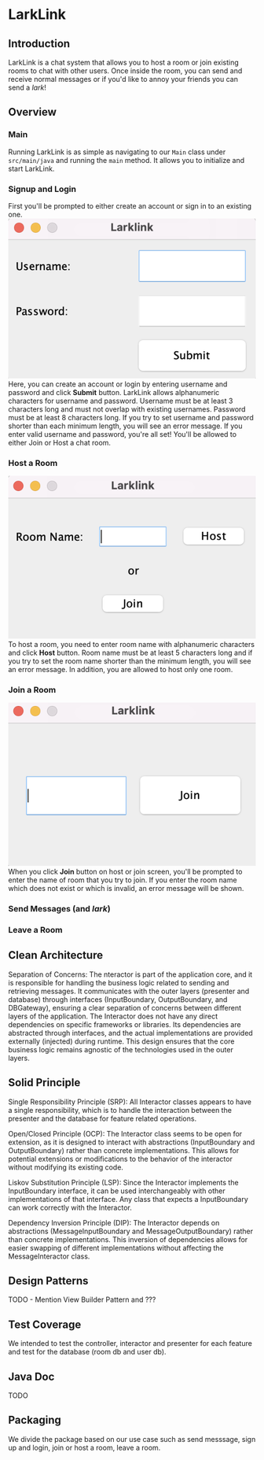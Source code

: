 # LarkLink
## Introduction
LarkLink is a chat system that allows you to host a room or join existing rooms to chat with other users.
Once inside the room, you can send and receive normal messages or if you'd like to annoy your friends you can send a _lark_!
## Overview
### Main
Running LarkLink is as simple as navigating to our `Main` class under `src/main/java` and running the `main` method.
It allows you to initialize and start LarkLink.
### Signup and Login
First you'll be prompted to either create an account or sign in to an existing one.<br>
![](images/Screenshots/main.png)<br>
Here, you can create an account or login by entering username and password and click **Submit** button. 
LarkLink allows alphanumeric characters for username and password. Username must be at least 3 characters long and
must not overlap with existing usernames. Password must be at least 8 characters long. 
If you try to set username and password shorter than each minimum length, you will see an error message.
If you enter valid username and password, you're all set! You'll be allowed to either Join or Host a chat room.
### Host a Room
![](images/Screenshots/host_or_join.png)<br>
To host a room, you need to enter room name with alphanumeric characters and click **Host** button. 
Room name must be at least 5 characters long and if you try to set the room name shorter than the minimum length, you will see an error message. 
In addition, you are allowed to host only one room. 
### Join a Room
![](images/Screenshots/join.png)<br>
When you click **Join** button on host or join screen, you'll be prompted to enter the name of room that you try to join. 
If you enter the room name which does not exist or which is invalid, an error message will be shown.
### Send Messages (and _lark_)
### Leave a Room
## Clean Architecture
Separation of Concerns: The nteractor is part of the application core, and it is responsible for handling the business logic related to sending and retrieving messages. It communicates with the outer layers (presenter and database) through interfaces (InputBoundary, OutputBoundary, and DBGateway), ensuring a clear separation of concerns between different layers of the application.
The Interactor does not have any direct dependencies on specific frameworks or libraries. Its dependencies are abstracted through interfaces, and the actual implementations are provided externally (injected) during runtime. This design ensures that the core business logic remains agnostic of the technologies used in the outer layers.
## Solid Principle
Single Responsibility Principle (SRP): All Interactor classes appears to have a single responsibility, which is to handle the interaction between the presenter and the database for feature related operations. 

Open/Closed Principle (OCP): The Interactor class seems to be open for extension, as it is designed to interact with abstractions (InputBoundary and OutputBoundary) rather than concrete implementations. This allows for potential extensions or modifications to the behavior of the interactor without modifying its existing code.

Liskov Substitution Principle (LSP): Since the Interactor implements the InputBoundary interface, it can be used interchangeably with other implementations of that interface. Any class that expects a InputBoundary can work correctly with the Interactor.

Dependency Inversion Principle (DIP): The Interactor depends on abstractions (MessageInputBoundary and MessageOutputBoundary) rather than concrete implementations. This inversion of dependencies allows for easier swapping of different implementations without affecting the MessageInteractor class.
## Design Patterns
TODO - Mention View Builder Pattern and ??? 

## Test Coverage
We intended to test the controller, interactor and presenter for each feature and test for the database (room db and user db).
## Java Doc
TODO
## Packaging
We divide the package based on our use case such as send messsage, sign up and login, join or host a room, leave a room.

